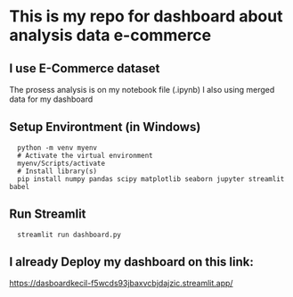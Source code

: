 # This is my repo for dashboard about analysis data e-commerce
## I use E-Commerce dataset
  The prosess analysis is on my notebook file (.ipynb)
  I also using merged data for my dashboard

## Setup Environtment (in Windows)
```
  python -m venv myenv
  # Activate the virtual environment
  myenv/Scripts/activate
  # Install library(s)
  pip install numpy pandas scipy matplotlib seaborn jupyter streamlit babel
```

## Run Streamlit
```
  streamlit run dashboard.py
```
## I already Deploy my dashboard on this link:
https://dasboardkecil-f5wcds93jbaxvcbjdajzic.streamlit.app/

